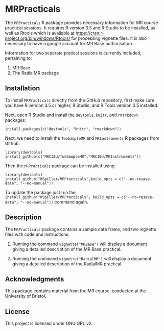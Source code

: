 # MRPracticals

The `MRPracticals` R package provides necessary information for MR course practical sessions. It requires R version 3.5 and R Studio to be installed, as well
as Rtools which is available at https://cran.r-project.org/bin/windows/Rtools/
for processing vignette files. It is also necessary to have a google account for MR Base authorisation.

Information for two separate pratical sessions is currently included, pertaining to:

1. MR Base
2. The RadialMR package

## Installation

To install `MRPracticals` directly from the GitHub repository, first make sure you have R version 3.5 or higher, R Studio, and R Tools version 3.5 installed.

Next, open R Studio and install the `devtools`, `knitr`, and `rmarkdown` packages:

    install.packages(c("devtools", "knitr", "rmarkdown"))

Next, we need to install the `TwoSampleMR` and `MRInstruments` R packages from Github.

    library(devtools)
    install_github(c("MRCIEU/TwoSampleMR","MRCIEU/MRInstruments"))
	
Then the `MRPracticals` package can be installed using:

    library(devtools)
    install_github("WSpiller/MRPracticals",build_opts = c("--no-resave-data", "--no-manual"))
    
To update the package just run the `install_github("WSpiller/MRPracticals", build_opts = c("--no-resave-data", "--no-manual"))` command again.

## Description

The `MRPracticals` package contains a sample data frame, and two vignette files with code and instructions:

1. Running the command `vignette("MRBase")` will display a document giving a detailed description of the MR Base practical.

1. Running the command `vignette("RadialMR")` will display a document giving a detailed description of the RadialMR practical.

## Acknowledgments

This package contains material from the MR course, conducted at the University of Bristol.

## License

This project is licensed under GNU GPL v2.




